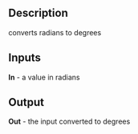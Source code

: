 ## Description
converts radians to degrees

## Inputs
**In** - a value in radians

## Output
**Out** - the input converted to degrees